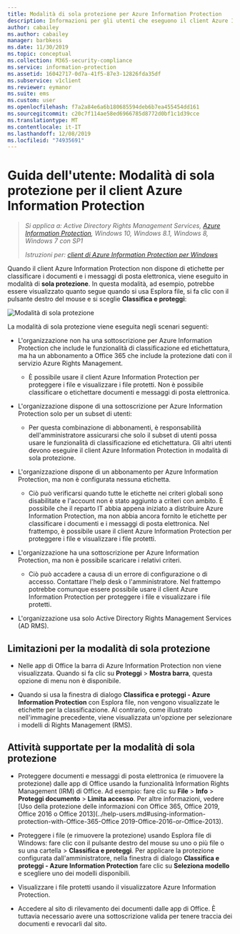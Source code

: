 ```yaml
---
title: Modalità di sola protezione per Azure Information Protection
description: Informazioni per gli utenti che eseguono il client Azure Information Protection in modalità di sola protezione.
author: cabailey
ms.author: cabailey
manager: barbkess
ms.date: 11/30/2019
ms.topic: conceptual
ms.collection: M365-security-compliance
ms.service: information-protection
ms.assetid: 16042717-0d7a-41f5-87e3-12826fda35df
ms.subservice: v1client
ms.reviewer: eymanor
ms.suite: ems
ms.custom: user
ms.openlocfilehash: f7a2a84e6a6b180685594deb6b7ea455454dd161
ms.sourcegitcommit: c20c7f114ae58ed6966785d8772d0bf1c1d39cce
ms.translationtype: MT
ms.contentlocale: it-IT
ms.lasthandoff: 12/08/2019
ms.locfileid: "74935691"
---
```

# <a name="user-guide-protection-only-mode-for-the-azure-information-protection-client"></a>Guida dell'utente: Modalità di sola protezione per il client Azure Information Protection

>*Si applica a: Active Directory Rights Management Services, [Azure Information Protection](https://azure.microsoft.com/pricing/details/information-protection), Windows 10, Windows 8.1, Windows 8, Windows 7 con SP1*
>
> *Istruzioni per: [client di Azure Information Protection per Windows](../faqs.md#whats-the-difference-between-the-azure-information-protection-client-and-the-azure-information-protection-unified-labeling-client)*

Quando il client Azure Information Protection non dispone di etichette per classificare i documenti e i messaggi di posta elettronica, viene eseguito in modalità di **sola protezione**. In questa modalità, ad esempio, potrebbe essere visualizzato quanto segue quando si usa Esplora file, si fa clic con il pulsante destro del mouse e si sceglie **Classifica e proteggi**:

![Modalità di sola protezione](../media/protection-only-mode.png)

La modalità di sola protezione viene eseguita negli scenari seguenti:

- L'organizzazione non ha una sottoscrizione per Azure Information Protection che include le funzionalità di classificazione ed etichettatura, ma ha un abbonamento a Office 365 che include la protezione dati con il servizio Azure Rights Management. 
    
    - È possibile usare il client Azure Information Protection per proteggere i file e visualizzare i file protetti. Non è possibile classificare o etichettare documenti e messaggi di posta elettronica.

- L'organizzazione dispone di una sottoscrizione per Azure Information Protection solo per un subset di utenti:
    
    - Per questa combinazione di abbonamenti, è responsabilità dell'amministratore assicurarsi che solo il subset di utenti possa usare le funzionalità di classificazione ed etichettatura. Gli altri utenti devono eseguire il client Azure Information Protection in modalità di sola protezione. 

- L'organizzazione dispone di un abbonamento per Azure Information Protection, ma non è configurata nessuna etichetta.
    
    - Ciò può verificarsi quando tutte le etichette nei criteri globali sono disabilitate e l'account non è stato aggiunto a criteri con ambito. È possibile che il reparto IT abbia appena iniziato a distribuire Azure Information Protection, ma non abbia ancora fornito le etichette per classificare i documenti e i messaggi di posta elettronica. Nel frattempo, è possibile usare il client Azure Information Protection per proteggere i file e visualizzare i file protetti.

- L'organizzazione ha una sottoscrizione per Azure Information Protection, ma non è possibile scaricare i relativi criteri. 
    
    - Ciò può accadere a causa di un errore di configurazione o di accesso. Contattare l'help desk o l'amministratore. Nel frattempo potrebbe comunque essere possibile usare il client Azure Information Protection per proteggere i file e visualizzare i file protetti.

- L'organizzazione usa solo Active Directory Rights Management Services (AD RMS). 


## <a name="limitations-for-protection-only-mode"></a>Limitazioni per la modalità di sola protezione

- Nelle app di Office la barra di Azure Information Protection non viene visualizzata. Quando si fa clic su **Proteggi** > **Mostra barra**, questa opzione di menu non è disponibile.

- Quando si usa la finestra di dialogo **Classifica e proteggi - Azure Information Protection** con Esplora file, non vengono visualizzate le etichette per la classificazione. Al contrario, come illustrato nell'immagine precedente, viene visualizzata un'opzione per selezionare i modelli di Rights Management (RMS). 

## <a name="supported-tasks-for-protection-only-mode"></a>Attività supportate per la modalità di sola protezione

- Proteggere documenti e messaggi di posta elettronica (e rimuovere la protezione) dalle app di Office usando la funzionalità Information Rights Management (IRM) di Office. Ad esempio: fare clic su **File** > **Info** > **Proteggi documento** > **Limita accesso**. Per altre informazioni, vedere [Uso della protezione delle informazioni con Office 365, Office 2019, Office 2016 o Office 2013](../help-users.md#using-information-protection-with-Office-365-Office 2019-Office-2016-or-Office-2013).

- Proteggere i file (e rimuovere la protezione) usando Esplora file di Windows: fare clic con il pulsante destro del mouse su uno o più file o su una cartella > **Classifica e proteggi**. Per applicare la protezione configurata dall'amministratore, nella finestra di dialogo **Classifica e proteggi - Azure Information Protection** fare clic su **Seleziona modello** e scegliere uno dei modelli disponibili.

- Visualizzare i file protetti usando il visualizzatore Azure Information Protection.

- Accedere al sito di rilevamento dei documenti dalle app di Office. È tuttavia necessario avere una sottoscrizione valida per tenere traccia dei documenti e revocarli dal sito.
  
